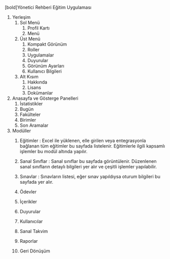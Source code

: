 [bold]Yönetici Rehberi
Eğitim Uygulaması

1. Yerleşim
   1. Sol Menü
      1. Profil Kartı
      2. Menü
   2. Üst Menü
      1. Kompakt Görünüm
      2. Roller
      3. Uygulamalar
      4. Duyurular
      5. Görünüm Ayarları
      6. Kullanıcı Bilgileri
   3. Alt Kısım
      1. Hakkında
      2. Lisans
      3. Dokümanlar
2. Anasayfa ve Gösterge Panelleri
   1. İstatistikler
   2. Bugün
   3. Fakülteler
   4. Birimler
   5. Son Aramalar
3. Modüller
   1. Eğitimler : 
   Excel ile yüklenen, elle girilen veya entegrasyonla bağlanan tüm eğitimler bu sayfada listelenir. Eğitimlerle ilgili kapsamlı işlemler bu modül altında yapılır.

   2. Sanal Sınıflar :
   Sanal sınıflar bu sayfada görüntülenir. Düzenlenen sanal sınıfların detaylı bilgileri yer alır ve çeşitli işlemler yapılabilir.
   3. Sınavlar : 
   Sınavların listesi, eğer sınav yapıldıysa oturum bilgileri bu sayfada yer alır.
   4. Ödevler
   5. İçerikler
   6. Duyurular
   7. Kullanıcılar
   8. Sanal Takvim
   9. Raporlar
   10. Geri Dönüşüm